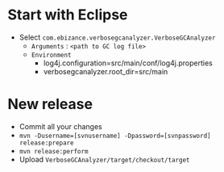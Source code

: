 # Start with Eclipse #

  * Select `com.ebizance.verbosegcanalyzer.VerboseGCAnalyzer`
    * `Arguments` :  `<path to GC log file>`
    * `Environment`
      * log4j.configuration=src/main/conf/log4j.properties
      * verbosegcanalyzer.root\_dir=src/main

# New release #

  * Commit all your changes
  * `mvn -Dusername=[svnusername] -Dpassword=[svnpassword] release:prepare`
  * `mvn release:perform`
  * Upload `VerboseGCAnalyzer/target/checkout/target`
